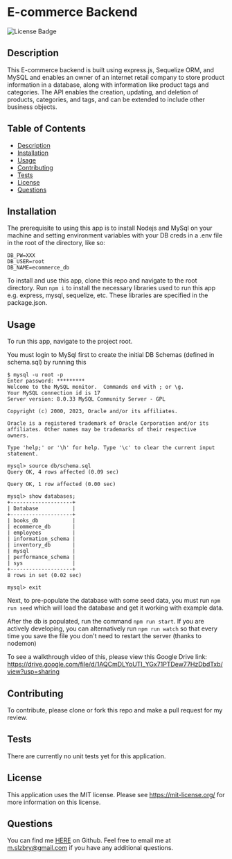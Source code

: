 # E-commerce Backend

![License Badge](https://shields.io/badge/license-MIT-green)

## Description

This E-commerce backend is built using express.js, Sequelize ORM, and MySQL and enables an owner of an internet retail company to store product information in a database, along with information like product tags and categories. The API enables the creation, updating, and deletion of products, categories, and tags, and can be extended to include other business objects.

## Table of Contents

- [Description](#description)
- [Installation](#installation)
- [Usage](#usage)
- [Contributing](#contributing)
- [Tests](#tests)
- [License](#license)
- [Questions](#questions)

## Installation

The prerequisite to using this app is to install Nodejs and MySql on your machine and setting environment variables with your DB creds in a .env file in the root of the directory, like so:

```
DB_PW=XXX
DB_USER=root
DB_NAME=ecommerce_db
```

To install and use this app, clone this repo and navigate to the root directory. Run `npm i` to install the necessary libraries used to run this app e.g. express, mysql, sequelize, etc. These libraries are specified in the package.json.

## Usage

To run this app, navigate to the project root.

You must login to MySql first to create the initial DB Schemas (defined in schema.sql) by running this

```
$ mysql -u root -p
Enter password: *********
Welcome to the MySQL monitor.  Commands end with ; or \g.
Your MySQL connection id is 17
Server version: 8.0.33 MySQL Community Server - GPL

Copyright (c) 2000, 2023, Oracle and/or its affiliates.

Oracle is a registered trademark of Oracle Corporation and/or its
affiliates. Other names may be trademarks of their respective
owners.

Type 'help;' or '\h' for help. Type '\c' to clear the current input statement.

mysql> source db/schema.sql
Query OK, 4 rows affected (0.09 sec)

Query OK, 1 row affected (0.00 sec)

mysql> show databases;
+--------------------+
| Database           |
+--------------------+
| books_db           |
| ecommerce_db       |
| employees          |
| information_schema |
| inventory_db       |
| mysql              |
| performance_schema |
| sys                |
+--------------------+
8 rows in set (0.02 sec)

mysql> exit
```

Next, to pre-populate the database with some seed data, you must run `npm run seed` which will load the database and get it working with example data.

After the db is populated, run the command `npm run start`. If you are actively developing, you can alternatively run `npm run watch` so that every time you save the file you don't need to restart the server (thanks to nodemon)

To see a walkthrough video of this, please view this Google Drive link: https://drive.google.com/file/d/1AQCmDLYoUTI_YGx71PTDew77HzDbdTxb/view?usp=sharing

## Contributing

To contribute, please clone or fork this repo and make a pull request for my review.

## Tests

There are currently no unit tests yet for this application.

## License

This application uses the MIT license. Please see
https://mit-license.org/ for more information on this license.

## Questions

You can find me [HERE](https://github.com/mslzbry) on Github.
Feel free to email me at m.slzbry@gmail.com if you have any additional questions.

